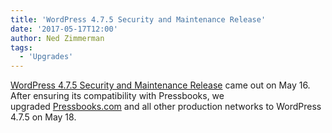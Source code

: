 ```yaml
---
title: 'WordPress 4.7.5 Security and Maintenance Release'
date: '2017-05-17T12:00'
author: Ned Zimmerman
tags:
  - 'Upgrades'
---
```


[WordPress 4.7.5 Security and Maintenance Release](https://wordpress.org/news/2017/05/wordpress-4-7-5/) came
out on May 16. After ensuring its compatibility with Pressbooks, we
upgraded [Pressbooks.com](https://pressbooks.com/) and all other production networks to
WordPress 4.7.5 on May 18.
